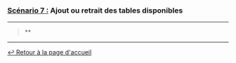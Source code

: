 ### <u>Scénario 7 :</u> Ajout ou retrait des tables disponibles

---

> **

---

[:leftwards_arrow_with_hook: Retour à la page d'accueil](../README.md)

